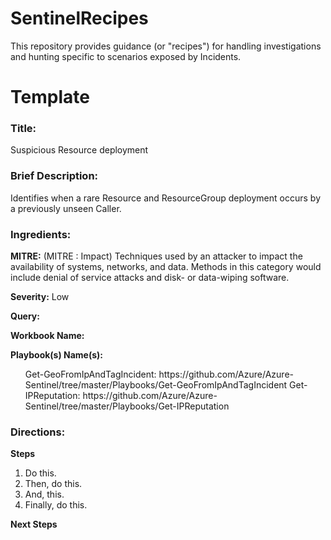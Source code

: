 # SentinelRecipes
This repository provides guidance (or "recipes") for handling investigations and hunting specific to scenarios exposed by Incidents.

<h1>Template</h1>

<h3><b>Title:</b></h3> Suspicious Resource deployment


<h3><b>Brief Description:</b></h3> 
Identifies when a rare Resource and ResourceGroup deployment occurs by a previously unseen Caller.


<h3><b>Ingredients:</b></h3> 

<b>MITRE:</b> <link> (MITRE : Impact) Techniques used by an attacker to impact the availability of systems, networks, and data. Methods in this category would include denial of service attacks and disk- or data-wiping software.

<b>Severity:</b> Low

<b>Query:</b> <link>

<b>Workbook Name:</b> <link>

<b>Playbook(s) Name(s):</b> 
<ol>
Get-GeoFromIpAndTagIncident: https://github.com/Azure/Azure-Sentinel/tree/master/Playbooks/Get-GeoFromIpAndTagIncident
Get-IPReputation:  https://github.com/Azure/Azure-Sentinel/tree/master/Playbooks/Get-IPReputation
	</ol>

<h3><b>Directions:</b></h3> 

<b>Steps</b>
<ol>
	<li>Do this.</li>
	<li>Then, do this.</li>
	<li>And, this.</li>
	<li>Finally, do this.</li>
</ol>

<b>Next Steps</b>
